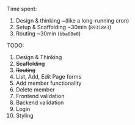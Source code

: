 Time spent:
1. Design & thinking ~(like a long-running cron)
2. Setup & Scaffolding ~30min (`89318e3`)
3. Routing ~30min (`bba60e0`)

TODO:
1. Design & Thinking
2. ~~Scaffolding~~
3. ~~Routing~~
4. List, Add, Edit Page forms
5. Add member functionality
6. Delete member
7. Frontend validation
8. Backend validation
9. Login
10. Styling